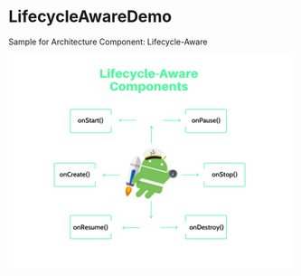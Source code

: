 # LifecycleAwareDemo
Sample for Architecture Component: Lifecycle-Aware

![alt text](https://github.com/BuiVanNam/LifecycleAwareDemo/blob/master/Lifecycle-Aware%20Components.png)
